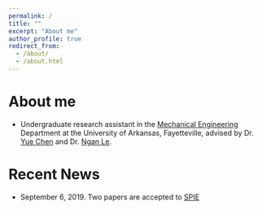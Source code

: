 ```yaml
---
permalink: /
title: ""
excerpt: "About me"
author_profile: true
redirect_from: 
  - /about/
  - /about.html
---
```


About me
======
- Undergraduate research assistant in the [Mechanical Engineering](https://mechanical-engineering.uark.edu/) Department at the University of Arkansas, Fayetteville, advised by Dr. [Yue Chen](https://mechanical-engineering.uark.edu/Directory/index/uid/yc039/name/Yue+Chen/) and Dr. [Ngan Le](https://engineering.uark.edu/directory/index/uid/thile/name/Thi+Hoang+Ngan+Le/).


Recent News
======
- September 6, 2019. Two papers are accepted to [SPIE](https://spie.org/PWB/conferencedetails/photodynamic-therapy?SSO=1)
